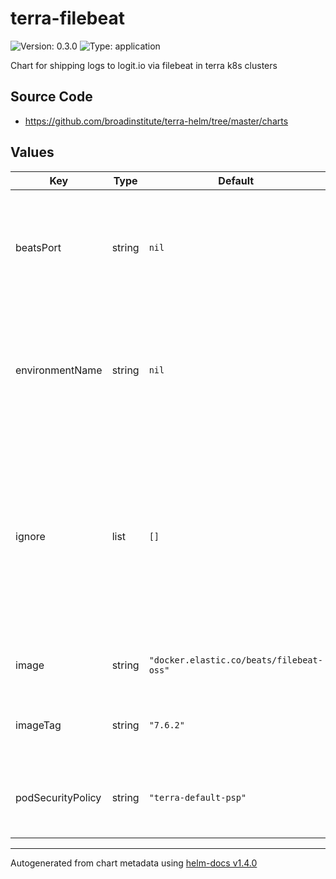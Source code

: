 # terra-filebeat

![Version: 0.3.0](https://img.shields.io/badge/Version-0.3.0-informational?style=flat-square) ![Type: application](https://img.shields.io/badge/Type-application-informational?style=flat-square)

Chart for shipping logs to logit.io via filebeat in terra k8s clusters

## Source Code

* <https://github.com/broadinstitute/terra-helm/tree/master/charts>

## Values

| Key | Type | Default | Description |
|-----|------|---------|-------------|
| beatsPort | string | `nil` | Required. Port on the logit ELK stack to export logs to. Should be the beats-ssl port |
| environmentName | string | `nil` | Required. Name of the environment ie dev, perf, ... Used to determine which namespace to export logs from |
| ignore | list | `[]` | (list(string)) Optional. A list of application names which filebeat will ignore logs from. used to selectively disable log forwarding for particular services. |
| image | string | `"docker.elastic.co/beats/filebeat-oss"` | (string) filebeat image to use |
| imageTag | string | `"7.6.2"` | (string) specify filebeat image version |
| podSecurityPolicy | string | `"terra-default-psp"` | (string) Psp to associate with the filebeat service account |

----------------------------------------------
Autogenerated from chart metadata using [helm-docs v1.4.0](https://github.com/norwoodj/helm-docs/releases/v1.4.0)
